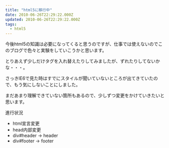 ```yaml
---
title: "html5に移行中"
date: 2010-06-26T22:29:22.000Z
updated: 2010-06-26T22:29:22.000Z
tags: 
  - html5
---
```



今後html5の知識は必要になってくると思うのですが、仕事では使えないのでこのブログで色々と実験をしていこうかと思います。

とりあえず少しだけタグを入れ替えたりしてみましたが、ずれたりしてないかな・・・。

さっきIE6で見た時はすでにスタイルが聞いていないところが出てきていたので、もう気にしないことにしました。

まだあまり理解できていない箇所もあるので、少しずつ変更をかけていきたいと思います。

進行状況

- html宣言変更
- head内部変更
- div#header → header
- div#footer → footer


